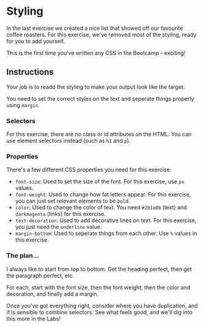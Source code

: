 # Styling

In the last exercise we created a nice list that showed off our favourite coffee roasters. For this exercise, we've removed most of the styling, ready for you to add yourself.

This is the first time you've written any CSS in the Bootcamp - exciting!

## Instructions

Your job is to readd the styling to make your output look like the target.

You need to set the correct styles on the text and seperate things properly using `margin`.

### Selectors

For this exercise, there are no class or id attributes on the HTML.
You can use element selectors instead (such as `h1` and `p`).

### Properties

There's a few different CSS properties you need for this exercise:

- `font-size`: Used to set the size of the font. For this exercise, use `px` values.
- `font-weight`: Used to change how fat letters appear. For this exercise, you can just set relevant elements to be `bold`.
- `color`: Used to change the color of text. You need `#2b1a0b` (text) and `darkmagenta` (links) for this exercise.
- `text-decoration`: Used to add decorative lines on text. For this exercise, you just need the `underline` value.
- `margin-bottom`: Used to seperate things from each other. Use `%` values in this exercise.

### The plan...

I always like to start from top to bottom. Get the heading perfect, then get the paragraph perfect, etc.

For each, start with the font size, then the font weight, then the color and decoration, and finally add a margin.

Once you've got everything right, consider where you have duplication, and if is sensible to combine selectors. See what feels good, and we'll dig into this more in the Labs!
